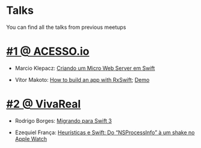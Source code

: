 # Talks
You can find all the talks from previous meetups 

# [#1 @ ACESSO.io](https://www.meetup.com/Swift-Sao-Paulo/events/238237757/)

* Marcio Klepacz: [Criando um Micro Web Server em Swift](https://www.slideshare.net/marcioklepacz/building-microwebserver)

* Vítor Makoto: [How to build an app with RxSwift](Resources/SwiftSP-Beyond_Delegates.pdf); [Demo](https://github.com/VitorMakoto/rxswift-login)

# [#2 @ VivaReal](https://www.meetup.com/pt-BR/Swift-Sao-Paulo/events/239334296/)

* Rodrigo Borges: [Migrando para Swift 3](https://www.slideshare.net/rdgborges/migrando-para-o-swift-3)

* Ezequiel França: [Heurísticas e Swift: Do “NSProcessInfo” à um shake no Apple Watch](https://speakerdeck.com/ezefranca/heuristicas-e-swift-do-nsprocessinfo-a-um-shake-no-apple-watch)
